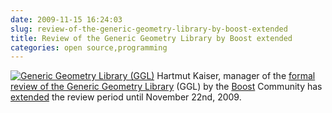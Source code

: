 ```yaml
---
date: 2009-11-15 16:24:03
slug: review-of-the-generic-geometry-library-by-boost-extended
title: Review of the Generic Geometry Library by Boost extended
categories: open source,programming
---
```


[![Generic Geometry Library (GGL)](/images/logos/ggl-logo.png)](http://trac.osgeo.org/ggl/) Hartmut Kaiser, manager of the [formal review of the Generic Geometry Library](/?p=1457) (GGL) by the [Boost](http://www.boost.org/) Community has [extended](http://lists.boost.org/boost-announce/2009/11/0240.php) the review period until November 22nd, 2009.
